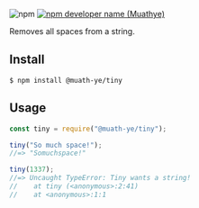 ![npm](https://img.shields.io/npm/v/@muath-ye/tiny?label=tiny%20version&logo=npm&style=flat-square) 
[![npm developer name (Muathye)](https://img.shields.io/badge/Developer-Muathye-informational)](https://img.shields.io/badge/Developer-Muathye-informational)

Removes all spaces from a string.

## Install

```
$ npm install @muath-ye/tiny
```

## Usage

```js
const tiny = require("@muath-ye/tiny");

tiny("So much space!");
//=> "Somuchspace!"

tiny(1337);
//=> Uncaught TypeError: Tiny wants a string!
//    at tiny (<anonymous>:2:41)
//    at <anonymous>:1:1
```